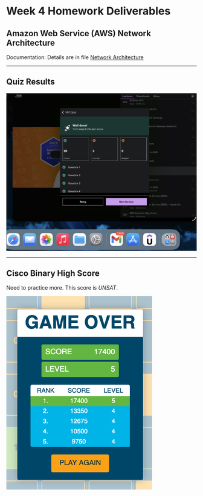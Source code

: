 # Week 4 Homework Deliverables

## Amazon Web Service (AWS) Network Architecture 

Documentation: Details are in file [Network Architecture](class07-hw04-aws-network.xlsx)

***

##  Quiz Results

![Quiz Results](graphics/class7-hw04-quiz-screenshot.jpeg)


***

## Cisco Binary High Score

Need to practice more. This score is *UNSAT*.

![High Score](graphics/high-score.png)
